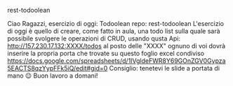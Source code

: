 rest-todoolean

Ciao Ragazzi,
esercizio di oggi: Todoolean
repo: rest-todoolean
L'esercizio di oggi è quello di creare, come fatto in aula, una todo list sulla quale sarà possibile svolgere le operazioni di CRUD, usando qusta Api: http://157.230.17.132:XXXX/todos
al posto delle "XXXX" ognuno di voi dovrà inserire la propria porta che trovate su questo foglio excel condiviso https://docs.google.com/spreadsheets/d/1IVgldeFWR8Y69GOnZGV0Gypza5EACTS8qzYypFFk5iQ/edit#gid=0
Consiglio: tenetevi le slide a portata di mano :wink:
Buon lavoro a domani!
